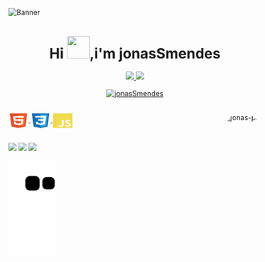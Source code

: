 
![Banner](https://res.cloudinary.com/superfolio/image/upload/v1620689979/68747470733a2f2f692e70696e696d672e636f6d2f6f726967696e616c732f63362f33332f63322f63363333633230656465383266306530636564376435373064626533613166332e676966_yjuh2s.gif)

<h1 align="center">Hi <img src="https://github.com/mitul3737/mitul3737/blob/main/Wave.gif" height="45px" width="45px">,i'm jonasSmendes</h1> 

 <div align="center">
  <a href="https://github.com/jonasSmendes">
  <img height="180" src="https://github-readme-stats.vercel.app/api?username=jonasSmendes&show_icons=true&theme=highcontrast&include_all_commits=false&count_private=true"/>
     <img height="180em" src="https://github-readme-stats.vercel.app/api/top-langs/?username=JonasSMendes&layout=compact&langs_count=7&theme=dracula"/>
  <p><img align="center" src="https://github-readme-streak-stats.herokuapp.com/?user=jonasSmendes&&theme=highcontrast" alt="jonasSmendes" /></p>
   


</div>
  <div style="display: inline_block"><br>
  <img align="center" alt="jonas-HTML" height="30" width="40" src="https://raw.githubusercontent.com/devicons/devicon/master/icons/html5/html5-original.svg">
  <img align="center" alt="jonas-CSS" height="30" width="40" src="https://raw.githubusercontent.com/devicons/devicon/master/icons/css3/css3-original.svg">
  <img align="center" alt="jonas-Js" height="30" width="40" src="https://raw.githubusercontent.com/devicons/devicon/master/icons/javascript/javascript-plain.svg">
  <img align="right" alt="jonas-pic" height="150" style="border-radius:50px;" src="https://media.giphy.com/media/W4IY7zQdRh7Ow/giphy.gif">
</div>

  ##
  
  <div>
  
  <a href="https://www.instagram.com/jonas_mylv/" target="_blank"><img src="https://img.shields.io/badge/-Instagram-%23E4405F?style=for-the-badge&logo=instagram&logoColor=white" target="_blank"></a>
  <a href = "jonas.jsm2903@gmail.com"><img src="https://img.shields.io/badge/-Gmail-%23333?style=for-the-badge&logo=gmail&logoColor=white" target="_blank"></a>
  <a href="https://www.linkedin.com/in/jonas-mendes-98a406226/" target="_blank"><img src="https://img.shields.io/badge/-LinkedIn-%230077B5?style=for-the-badge&logo=linkedin&logoColor=white" target="_blank"></a> 
  </div>

 ![Snake animation](https://github.com/JonasSMendes/JonasSMendes/blob/output/github-contribution-grid-snake.svg)
 

